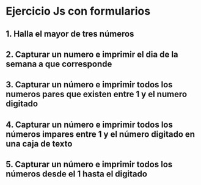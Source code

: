 # Ejercicio Js con formularios 

## 1. Halla el mayor de tres números

## 2. Capturar un numero e imprimir el dia de la semana a que corresponde 

## 3. Capturar un número e imprimir todos los numeros pares que existen entre 1 y el numero digitado

## 4. Capturar un número e imprimir todos los números impares entre 1 y el número digitado en una caja de texto

## 5. Capturar un número e imprimir todos los números desde el 1 hasta el digitado 
